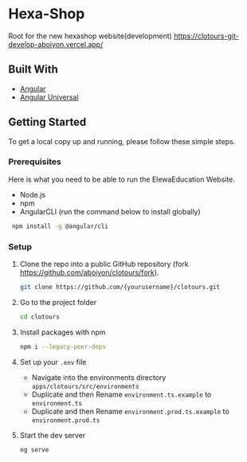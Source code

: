 # Hexa-Shop

Root for the new hexashop website(development) <https://clotours-git-develop-aboiyon.vercel.app/>

## Built With

- [Angular](https://angular.io/)
- [Angular Universal](https://angular.io/guide/universal)

<!-- GETTING STARTED -->

## Getting Started

To get a local copy up and running, please follow these simple steps.

### Prerequisites

Here is what you need to be able to run the ElewaEducation Website.

- Node.js
- npm
- AngularCLI (run the command below to install globally)

```bash
 npm install -g @angular/cli 
```

### Setup

1. Clone the repo into a public GitHub repository (fork <https://github.com/aboiyon/clotours/fork>).

   ```sh
   git clone https://github.com/{yourusername}/clotours.git
   ```

2. Go to the project folder

   ```sh
   cd clotours
   ```

3. Install packages with npm

   ```sh
   npm i --legacy-peer-deps
   ```

4. Set up your `.env` file

   - Navigate into the environments directory `apps/clotours/src/environments`
   - Duplicate and then Rename `environment.ts.example` to `environment.ts`
   - Duplicate and then Rename `environment.prod.ts.example` to `environment.prod.ts`

5. Start the dev server

    ```sh
    ng serve
    ```

